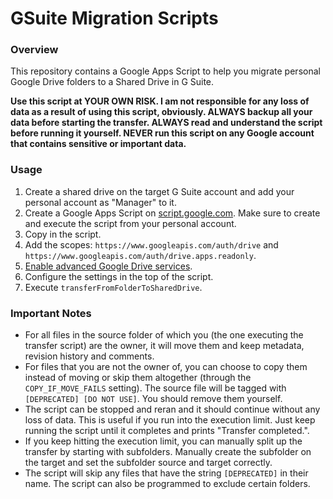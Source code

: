 # GSuite Migration Scripts

### Overview

This repository contains a Google Apps Script to help you migrate personal Google Drive folders to a Shared Drive in G Suite.

**Use this script at YOUR OWN RISK. I am not responsible for any loss of data as a result of using this script, obviously. ALWAYS backup all your data before starting the transfer. ALWAYS read and understand the script before running it yourself. NEVER run this script on any Google account that contains sensitive or important data.**

### Usage

1. Create a shared drive on the target G Suite account and add your personal account as "Manager" to it.
2. Create a Google Apps Script on [script.google.com](http://script.google.com). Make sure to create and execute the script from your personal account.
3. Copy in the script.
4. Add the scopes: `https://www.googleapis.com/auth/drive` and `https://www.googleapis.com/auth/drive.apps.readonly`.
5. [Enable advanced Google Drive services](https://developers.google.com/apps-script/guides/services/advanced).
6. Configure the settings in the top of the script.
7. Execute `transferFromFolderToSharedDrive`.

### Important Notes

* For all files in the source folder of which you (the one executing the transfer script) are the owner, it will move them and keep metadata, revision history and comments.
* For files that you are not the owner of, you can choose to copy them instead of moving or skip them altogether (through the `COPY_IF_MOVE_FAILS` setting). The source file will be tagged with `[DEPRECATED] [DO NOT USE]`. You should remove them yourself.
* The script can be stopped and reran and it should continue without any loss of data. This is useful if you run into the execution limit. Just keep running the script until it completes and prints "Transfer completed.".
* If you keep hitting the execution limit, you can manually split up the transfer by starting with subfolders. Manually create the subfolder on the target and set the subfolder source and target correctly.
* The script will skip any files that have the string `[DEPRECATED]` in their name. The script can also be programmed to exclude certain folders.